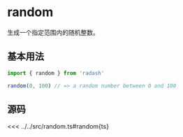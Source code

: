 # random

生成一个指定范围内的随机整数。

## 基本用法

```ts
import { random } from 'radash'

random(0, 100) // => a random number between 0 and 100
```

## 源码

<<< ../../src/random.ts#random{ts}
